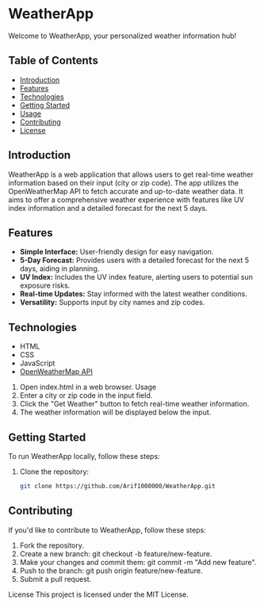# WeatherApp

Welcome to WeatherApp, your personalized weather information hub!

## Table of Contents

- [Introduction](#introduction)
- [Features](#features)
- [Technologies](#technologies)
- [Getting Started](#getting-started)
- [Usage](#usage)
- [Contributing](#contributing)
- [License](#license)

## Introduction

WeatherApp is a web application that allows users to get real-time weather information based on their input (city or zip code). The app utilizes the OpenWeatherMap API to fetch accurate and up-to-date weather data.
It aims to offer a comprehensive weather experience with features like UV index information and a detailed forecast for the next 5 days.

## Features

- **Simple Interface:** User-friendly design for easy navigation.
- **5-Day Forecast:** Provides users with a detailed forecast for the next 5 days, aiding in planning.
- **UV Index:** Includes the UV index feature, alerting users to potential sun exposure risks.
- **Real-time Updates:** Stay informed with the latest weather conditions.
- **Versatility:** Supports input by city names and zip codes.

## Technologies

- HTML
- CSS
- JavaScript
- [OpenWeatherMap API](https://openweathermap.org/api)

1. Open index.html in a web browser.
Usage
1. Enter a city or zip code in the input field.
2. Click the "Get Weather" button to fetch real-time weather information.
3. The weather information will be displayed below the input.

## Getting Started

To run WeatherApp locally, follow these steps:

1. Clone the repository:

   ```bash
   git clone https://github.com/Arif1000000/WeatherApp.git

## Contributing
If you'd like to contribute to WeatherApp, follow these steps:

1. Fork the repository.
2. Create a new branch: git checkout -b feature/new-feature.
3. Make your changes and commit them: git commit -m "Add new feature".
4. Push to the branch: git push origin feature/new-feature.
5. Submit a pull request.

License
This project is licensed under the MIT License.
